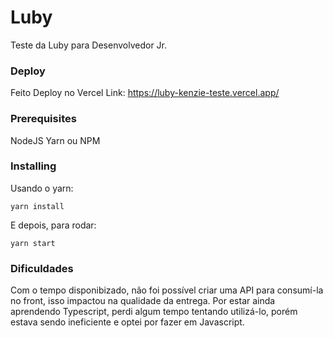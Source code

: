 # Luby


Teste da Luby para Desenvolvedor Jr.

### Deploy
Feito Deploy no Vercel
Link: https://luby-kenzie-teste.vercel.app/
### Prerequisites

NodeJS
Yarn ou NPM



### Installing

Usando o yarn:

```
yarn install
```
E depois, para rodar:
```
yarn start
```
### Dificuldades
Com o tempo disponibizado, não foi possível criar uma API para consumí-la no front, isso impactou na qualidade da entrega.
Por estar ainda aprendendo Typescript, perdi algum tempo tentando utilizá-lo, porém estava sendo ineficiente e optei por fazer em Javascript.
